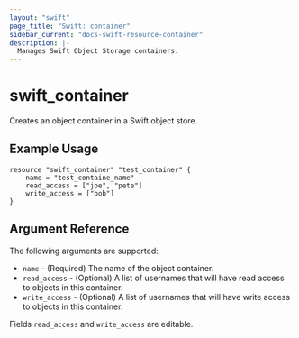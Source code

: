 ```yaml
---
layout: "swift"
page_title: "Swift: container"
sidebar_current: "docs-swift-resource-container"
description: |-
  Manages Swift Object Storage containers.
---
```


# swift_container

Creates an object container in a Swift object store.

## Example Usage

```
resource "swift_container" "test_container" {
    name = "test_containe_name"
    read_access = ["joe", "pete"]
    write_access = ["bob"]
}
```

## Argument Reference

The following arguments are supported:

* `name` - (Required) The name of the object container.
* `read_access` - (Optional) A list of usernames that will have read access to objects in this container.
* `write_access` - (Optional) A list of usernames that will have write access to objects in this container.

Fields `read_access` and `write_access` are editable.

